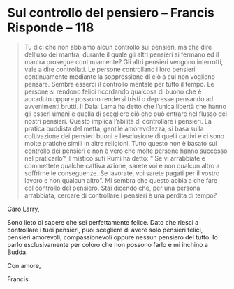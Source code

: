 # Sul controllo del pensiero – Francis Risponde – 118

>Tu dici che non abbiamo alcun controllo sui pensieri, ma che dire dell’uso dei mantra, durante il quale gli altri pensieri si fermano ed il mantra prosegue continuamente? Gli altri pensieri vengono interrotti, vale a dire controllati. Le persone controllano i loro pensieri continuamente mediante la soppressione di ciò a cui non vogliono pensare. Sembra esserci il controllo mentale per tutto il tempo. Le persone si rendono felici ricordando qualcosa di buono che è accaduto oppure possono rendersi tristi o depresse pensando ad avvenimenti brutti. Il Dalai Lama ha detto che l’unica libertà che hanno gli esseri umani è quella di scegliere ciò che può entrare nel flusso dei nostri pensieri. Questo implica l’abilità di controllare i pensieri. La pratica buddista del metta, gentile amorevolezza, si basa sulla coltivazione dei pensieri buoni e l’esclusione di quelli cattivi e ci sono molte pratiche simili in altre religioni. Tutto questo non è basato sul controllo dei pensieri e non è vero che molte persone hanno successo nel praticarlo? Il mistico sufi Rumi ha detto: “ Se vi arrabbiate e commettete qualche cattiva azione, sarete voi e non qualcun altro a soffrirne le conseguenze. Se lavorate, voi sarete pagati per il vostro lavoro e non qualcun altro”. Mi sembra che questo abbia a che fare col controllo del pensiero. Stai dicendo che, per una persona arrabbiata, cercare di controllare i pensieri è una perdita di tempo?

Caro Larry,

Sono lieto di sapere che sei perfettamente felice. Dato che riesci a controllare i tuoi pensieri, puoi scegliere di avere solo pensieri felici, pensieri amorevoli, compassionevoli oppure nessun pensiero del tutto. Io parlo esclusivamente per coloro che non possono farlo e mi inchino a Budda.

Con amore,

Francis

